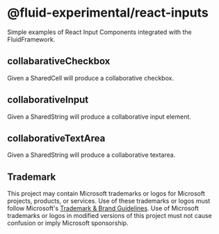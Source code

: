 # @fluid-experimental/react-inputs

Simple examples of React Input Components integrated with the FluidFramework.

## collabarativeCheckbox

Given a SharedCell will produce a collaborative checkbox.

## collaborativeInput

Given a SharedString will produce a collaborative input element.

## collaborativeTextArea

Given a SharedString will produce a collaborative textarea.

## Trademark

This project may contain Microsoft trademarks or logos for Microsoft projects, products, or services. Use of these trademarks
or logos must follow Microsoft's [Trademark & Brand Guidelines](https://www.microsoft.com/en-us/legal/intellectualproperty/trademarks/usage/general).
Use of Microsoft trademarks or logos in modified versions of this project must not cause confusion or imply Microsoft sponsorship.
